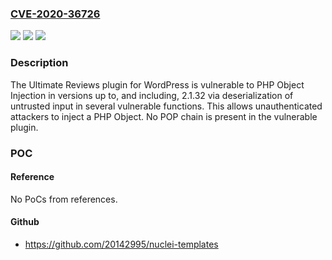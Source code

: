 ### [CVE-2020-36726](https://cve.mitre.org/cgi-bin/cvename.cgi?name=CVE-2020-36726)
![](https://img.shields.io/static/v1?label=Product&message=Ultimate%20Reviews&color=blue)
![](https://img.shields.io/static/v1?label=Version&message=*%3C%202.1.33%20&color=brighgreen)
![](https://img.shields.io/static/v1?label=Vulnerability&message=CWE-502%20Deserialization%20of%20Untrusted%20Data&color=brighgreen)

### Description

The Ultimate Reviews plugin for WordPress is vulnerable to PHP Object Injection in versions up to, and including, 2.1.32 via deserialization of untrusted input in several vulnerable functions. This allows unauthenticated attackers to inject a PHP Object. No POP chain is present in the vulnerable plugin.

### POC

#### Reference
No PoCs from references.

#### Github
- https://github.com/20142995/nuclei-templates

